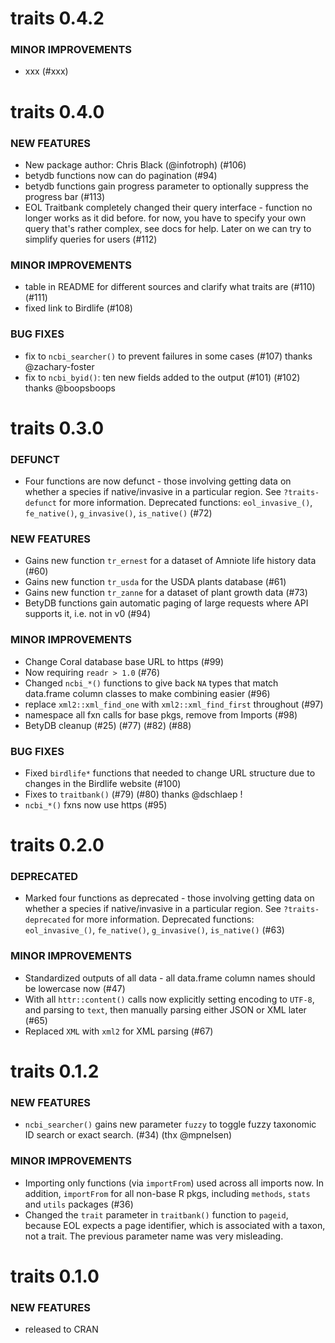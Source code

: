 traits 0.4.2
============

### MINOR IMPROVEMENTS

* xxx (#xxx)


traits 0.4.0
============

### NEW FEATURES

* New package author: Chris Black (@infotroph) (#106) 
* betydb functions now can do pagination (#94)
* betydb functions gain progress parameter to optionally suppress the progress bar (#113)
* EOL Traitbank completely changed their query interface - function no longer works as it did before. for now, you have to specify your own query that's rather complex, see docs for help. Later on we can try to simplify queries for users (#112)

### MINOR IMPROVEMENTS

* table in README for different sources and clarify what traits are (#110) (#111)
* fixed link to Birdlife (#108)

### BUG FIXES

* fix to `ncbi_searcher()` to prevent failures in some cases (#107) thanks @zachary-foster
* fix to `ncbi_byid()`: ten new fields added to the output (#101) (#102) thanks @boopsboops


traits 0.3.0
============

### DEFUNCT

* Four functions are now defunct - those involving getting data
on whether a species if native/invasive in a particular region. 
See `?traits-defunct` for more information. Deprecated functions:
`eol_invasive_()`, `fe_native()`, `g_invasive()`, `is_native()` (#72)

### NEW FEATURES

* Gains new function `tr_ernest` for a dataset of Amniote life history
data (#60)
* Gains new function `tr_usda` for the USDA plants database (#61)
* Gains new function `tr_zanne` for a dataset of plant growth data (#73)
* BetyDB functions gain automatic paging of large requests where API supports it, i.e. not in v0 (#94)

### MINOR IMPROVEMENTS

* Change Coral database base URL to https (#99)
* Now requiring `readr > 1.0` (#76)
* Changed `ncbi_*()` functions to give back `NA` types that match
data.frame column classes to make combining easier (#96)
* replace `xml2::xml_find_one` with `xml2::xml_find_first` throughout (#97)
* namespace all fxn calls for base pkgs, remove from Imports (#98)
* BetyDB cleanup (#25) (#77) (#82) (#88) 

### BUG FIXES

* Fixed `birdlife*` functions that needed to change URL structure 
due to changes in the Birdlife website (#100)
* Fixes to `traitbank()` (#79) (#80) thanks @dschlaep !
* `ncbi_*()` fxns now use https (#95)


traits 0.2.0
============

### DEPRECATED

* Marked four functions as deprecated - those involving getting data
on whether a species if native/invasive in a particular region. 
See `?traits-deprecated` for more information. Deprecated functions:
`eol_invasive_()`, `fe_native()`, `g_invasive()`, `is_native()` (#63)

### MINOR IMPROVEMENTS

* Standardized outputs of all data - all data.frame column names should 
be lowercase now (#47)
* With all `httr::content()` calls now explicitly setting encoding to 
`UTF-8`, and parsing to `text`, then manually parsing either JSON
or XML later (#65)
* Replaced `XML` with `xml2` for XML parsing (#67)

traits 0.1.2
============

### NEW FEATURES

* `ncbi_searcher()` gains new parameter `fuzzy` to toggle fuzzy taxonomic ID search or exact search. (#34) (thx @mpnelsen)

### MINOR IMPROVEMENTS

* Importing only functions (via `importFrom`) used across all imports now.
In addition, `importFrom` for all non-base R pkgs, including `methods`,
`stats` and `utils` packages (#36)
* Changed the `trait` parameter in `traitbank()` function to `pageid`, 
because EOL expects a page identifier, which is associated with a taxon, 
not a trait. The previous parameter name was very misleading.

traits 0.1.0
============

### NEW FEATURES

* released to CRAN
